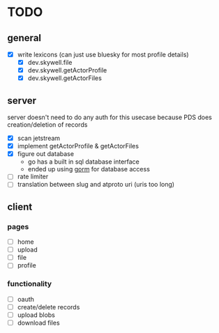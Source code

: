 # TODO

## general
- [x] write lexicons (can just use bluesky for most profile details)
  - [x] dev.skywell.file
  - [x] dev.skywell.getActorProfile
  - [x] dev.skywell.getActorFiles

## server
server doesn't need to do any auth for this usecase because PDS does creation/deletion of records
- [x] scan jetstream
- [x] implement getActorProfile & getActorFiles
- [x] figure out database
  - go has a built in sql database interface
  - ended up using [gorm](https://gorm.io/) for database access
- [ ] rate limiter
- [ ] translation between slug and atproto uri (uris too long)

## client

### pages
- [ ] home
- [ ] upload
- [ ] file
- [ ] profile

### functionality
- [ ] oauth
- [ ] create/delete records
- [ ] upload blobs
- [ ] download files

